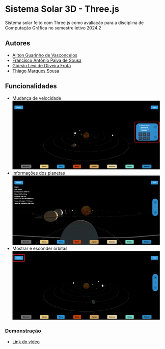 # Sistema Solar 3D - Three.js

Sistema solar feito com Three.js como avaliação para a disciplina de Computação Gráfica no semestre letivo 2024.2

## Autores

- [Ailton Guarinho de Vasconcelos](https://github.com/AkowsS)
- [Francisco Antônio Paiva de Sousa](https://github.com/fcooantonio)
- [Gideão Levi de Oliveira Frota](https://www.github.com/levifrota)
- [Thiago Marques Sousa](https://github.com/thiagomars)

## Funcionalidades

- Mudança de velocidade
![Mudança de velocidade através de botões](images-readme/image-1.png)
- Informações dos planetas
![Informações dos planetas](images-readme/image.png)
- Mostrar e esconder órbitas
![Mostrar e esconder órbitas](images-readme/image-2.png)

### Demonstração

- [Link do vídeo](https://youtu.be/MJVSvTSti24)
